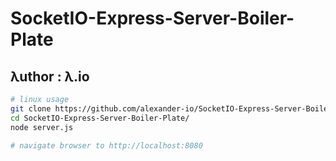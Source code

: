 # SocketIO-Express-Server-Boiler-Plate
## λuthor : λ.io

```bash
# linux usage
git clone https://github.com/alexander-io/SocketIO-Express-Server-Boiler-Plate.git
cd SocketIO-Express-Server-Boiler-Plate/
node server.js

# navigate browser to http://localhost:8080
```
